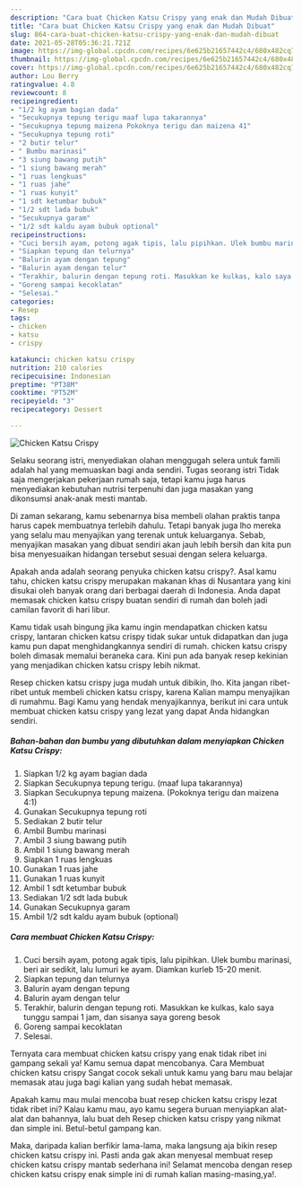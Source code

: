 ```yaml
---
description: "Cara buat Chicken Katsu Crispy yang enak dan Mudah Dibuat"
title: "Cara buat Chicken Katsu Crispy yang enak dan Mudah Dibuat"
slug: 864-cara-buat-chicken-katsu-crispy-yang-enak-dan-mudah-dibuat
date: 2021-05-28T05:36:21.721Z
image: https://img-global.cpcdn.com/recipes/6e625b21657442c4/680x482cq70/chicken-katsu-crispy-foto-resep-utama.jpg
thumbnail: https://img-global.cpcdn.com/recipes/6e625b21657442c4/680x482cq70/chicken-katsu-crispy-foto-resep-utama.jpg
cover: https://img-global.cpcdn.com/recipes/6e625b21657442c4/680x482cq70/chicken-katsu-crispy-foto-resep-utama.jpg
author: Lou Berry
ratingvalue: 4.8
reviewcount: 8
recipeingredient:
- "1/2 kg ayam bagian dada"
- "Secukupnya tepung terigu maaf lupa takarannya"
- "Secukupnya tepung maizena Pokoknya terigu dan maizena 41"
- "Secukupnya tepung roti"
- "2 butir telur"
- " Bumbu marinasi"
- "3 siung bawang putih"
- "1 siung bawang merah"
- "1 ruas lengkuas"
- "1 ruas jahe"
- "1 ruas kunyit"
- "1 sdt ketumbar bubuk"
- "1/2 sdt lada bubuk"
- "Secukupnya garam"
- "1/2 sdt kaldu ayam bubuk optional"
recipeinstructions:
- "Cuci bersih ayam, potong agak tipis, lalu pipihkan. Ulek bumbu marinasi, beri air sedikit, lalu lumuri ke ayam. Diamkan kurleb 15-20 menit."
- "Siapkan tepung dan telurnya"
- "Balurin ayam dengan tepung"
- "Balurin ayam dengan telur"
- "Terakhir, balurin dengan tepung roti. Masukkan ke kulkas, kalo saya tunggu sampai 1 jam, dan sisanya saya goreng besok"
- "Goreng sampai kecoklatan"
- "Selesai."
categories:
- Resep
tags:
- chicken
- katsu
- crispy

katakunci: chicken katsu crispy 
nutrition: 210 calories
recipecuisine: Indonesian
preptime: "PT38M"
cooktime: "PT52M"
recipeyield: "3"
recipecategory: Dessert

---
```



![Chicken Katsu Crispy](https://img-global.cpcdn.com/recipes/6e625b21657442c4/680x482cq70/chicken-katsu-crispy-foto-resep-utama.jpg)

Selaku seorang istri, menyediakan olahan menggugah selera untuk famili adalah hal yang memuaskan bagi anda sendiri. Tugas seorang istri Tidak saja mengerjakan pekerjaan rumah saja, tetapi kamu juga harus menyediakan kebutuhan nutrisi terpenuhi dan juga masakan yang dikonsumsi anak-anak mesti mantab.

Di zaman  sekarang, kamu sebenarnya bisa membeli olahan praktis tanpa harus capek membuatnya terlebih dahulu. Tetapi banyak juga lho mereka yang selalu mau menyajikan yang terenak untuk keluarganya. Sebab, menyajikan masakan yang dibuat sendiri akan jauh lebih bersih dan kita pun bisa menyesuaikan hidangan tersebut sesuai dengan selera keluarga. 



Apakah anda adalah seorang penyuka chicken katsu crispy?. Asal kamu tahu, chicken katsu crispy merupakan makanan khas di Nusantara yang kini disukai oleh banyak orang dari berbagai daerah di Indonesia. Anda dapat memasak chicken katsu crispy buatan sendiri di rumah dan boleh jadi camilan favorit di hari libur.

Kamu tidak usah bingung jika kamu ingin mendapatkan chicken katsu crispy, lantaran chicken katsu crispy tidak sukar untuk didapatkan dan juga kamu pun dapat menghidangkannya sendiri di rumah. chicken katsu crispy boleh dimasak memalui beraneka cara. Kini pun ada banyak resep kekinian yang menjadikan chicken katsu crispy lebih nikmat.

Resep chicken katsu crispy juga mudah untuk dibikin, lho. Kita jangan ribet-ribet untuk membeli chicken katsu crispy, karena Kalian mampu menyajikan di rumahmu. Bagi Kamu yang hendak menyajikannya, berikut ini cara untuk membuat chicken katsu crispy yang lezat yang dapat Anda hidangkan sendiri.

<!--inarticleads1-->

##### Bahan-bahan dan bumbu yang dibutuhkan dalam menyiapkan Chicken Katsu Crispy:

1. Siapkan 1/2 kg ayam bagian dada
1. Siapkan Secukupnya tepung terigu. (maaf lupa takarannya)
1. Siapkan Secukupnya tepung maizena. (Pokoknya terigu dan maizena 4:1)
1. Gunakan Secukupnya tepung roti
1. Sediakan 2 butir telur
1. Ambil  Bumbu marinasi
1. Ambil 3 siung bawang putih
1. Ambil 1 siung bawang merah
1. Siapkan 1 ruas lengkuas
1. Gunakan 1 ruas jahe
1. Gunakan 1 ruas kunyit
1. Ambil 1 sdt ketumbar bubuk
1. Sediakan 1/2 sdt lada bubuk
1. Gunakan Secukupnya garam
1. Ambil 1/2 sdt kaldu ayam bubuk (optional)




<!--inarticleads2-->

##### Cara membuat Chicken Katsu Crispy:

1. Cuci bersih ayam, potong agak tipis, lalu pipihkan. Ulek bumbu marinasi, beri air sedikit, lalu lumuri ke ayam. Diamkan kurleb 15-20 menit.
1. Siapkan tepung dan telurnya
1. Balurin ayam dengan tepung
1. Balurin ayam dengan telur
1. Terakhir, balurin dengan tepung roti. Masukkan ke kulkas, kalo saya tunggu sampai 1 jam, dan sisanya saya goreng besok
1. Goreng sampai kecoklatan
1. Selesai.




Ternyata cara membuat chicken katsu crispy yang enak tidak ribet ini gampang sekali ya! Kamu semua dapat mencobanya. Cara Membuat chicken katsu crispy Sangat cocok sekali untuk kamu yang baru mau belajar memasak atau juga bagi kalian yang sudah hebat memasak.

Apakah kamu mau mulai mencoba buat resep chicken katsu crispy lezat tidak ribet ini? Kalau kamu mau, ayo kamu segera buruan menyiapkan alat-alat dan bahannya, lalu buat deh Resep chicken katsu crispy yang nikmat dan simple ini. Betul-betul gampang kan. 

Maka, daripada kalian berfikir lama-lama, maka langsung aja bikin resep chicken katsu crispy ini. Pasti anda gak akan menyesal membuat resep chicken katsu crispy mantab sederhana ini! Selamat mencoba dengan resep chicken katsu crispy enak simple ini di rumah kalian masing-masing,ya!.

